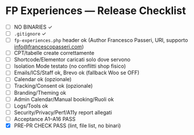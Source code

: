 # FP Experiences — Release Checklist

- [ ] NO BINARIES ✓
- [ ] `.gitignore` ✓
- [ ] `fp-experiences.php` header ok (Author Francesco Passeri, URI, supporto info@francescopasseri.com)
- [ ] CPT/tabelle create correttamente
- [ ] Shortcode/Elementor caricati solo dove servono
- [ ] Isolation Mode testato (no conflitti shop fisico)
- [ ] Emails/ICS/Staff ok, Brevo ok (fallback Woo se OFF)
- [ ] Calendar ok (opzionale)
- [ ] Tracking/Consent ok (opzionale)
- [ ] Branding/Theming ok
- [ ] Admin Calendar/Manual booking/Ruoli ok
- [ ] Logs/Tools ok
- [ ] Security/Privacy/Perf/A11y report allegati
- [ ] Acceptance A1–A16 PASS
- [x] PRE-PR CHECK PASS (lint, file list, no binari)
